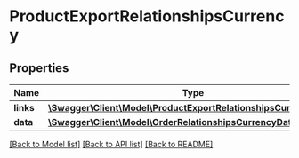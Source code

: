 # ProductExportRelationshipsCurrency

## Properties
Name | Type | Description | Notes
------------ | ------------- | ------------- | -------------
**links** | [**\Swagger\Client\Model\ProductExportRelationshipsCurrencyLinks**](ProductExportRelationshipsCurrencyLinks.md) |  | [optional] 
**data** | [**\Swagger\Client\Model\OrderRelationshipsCurrencyData**](OrderRelationshipsCurrencyData.md) |  | [optional] 

[[Back to Model list]](../../README.md#documentation-for-models) [[Back to API list]](../../README.md#documentation-for-api-endpoints) [[Back to README]](../../README.md)

